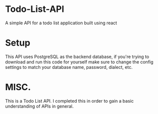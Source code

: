 # Todo-List-API
A simple API for a todo list application built using react
# Setup
This API uses PostgreSQL as the backend database, if you're trying to download and run this code for yourself make sure to change the config settings to match your database name, password, dialect, etc. 
# MISC.
This is a Todo List API. I completed this in order to gain a basic understanding of APIs in general. 
